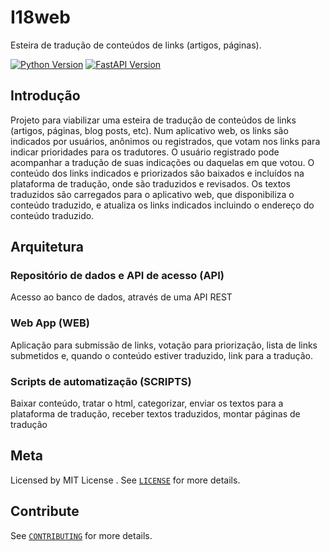 # I18web

Esteira de tradução de conteúdos de links (artigos, páginas).

[![Python Version][python-image]][python-url]
[![FastAPI Version][fastapi-image]][fastapi-url]

## Introdução

Projeto para viabilizar uma esteira de tradução de conteúdos de links (artigos, páginas, blog posts, etc). Num aplicativo web, os links são indicados por usuários, anônimos ou registrados, que votam nos links para indicar prioridades para os tradutores. O usuário registrado pode acompanhar a tradução de suas indicações ou daquelas em que votou. O conteúdo dos links indicados e priorizados são baixados e incluídos na plataforma de tradução, onde são traduzidos e revisados. Os textos traduzidos são carregados para o aplicativo web, que disponibiliza o conteúdo traduzido, e atualiza os links indicados incluindo o endereço do conteúdo traduzido.

## Arquitetura

### Repositório de dados e API de acesso (API)

Acesso ao banco de dados, através de uma API REST

### Web App (WEB)

Aplicação para submissão de links, votação para priorização, lista de links submetidos e, quando o conteúdo estiver traduzido, link para a tradução.

### Scripts de automatização (SCRIPTS)

Baixar conteúdo, tratar o html, categorizar, enviar os textos para a plataforma de tradução, receber textos traduzidos, montar páginas de tradução

## Meta

Licensed by MIT License . See [``LICENSE``](LICENSE) for more details.

## Contribute

See [``CONTRIBUTING``](CONTRIBUTING.md) for more details.

<!-- Markdown link & img dfn's -->
[python-image]: https://img.shields.io/badge/python-v3.8-blue
[fastapi-image]: https://img.shields.io/badge/fastapi-0.61.0-green
[python-url]: https://www.python.org/downloads/release/python-385/
[fastapi-url]: https://fastapi.tiangolo.com/
[fastsql-url]: https://github.com/mfreeborn/fastapi-sqlalchemy
[python_dotenv-url]: https://github.com/theskumar/python-dotenv
[uvicorn-url]: https://www.uvicorn.org/
[psycopg2-url]: https://www.psycopg.org/
